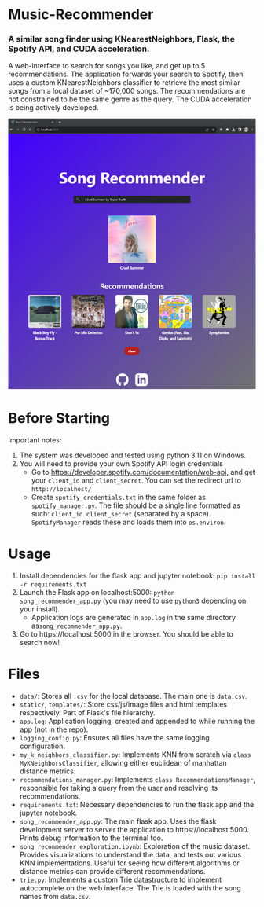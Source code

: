 # Music-Recommender
### A similar song finder using KNearestNeighbors, Flask, the Spotify API, and CUDA acceleration.
A web-interface to search for songs you like, and get up to 5 recommendations. The application forwards your search to Spotify, then uses a custom KNearestNeighbors classifier to retrieve the most similar songs from a local dataset of ~170,000 songs. The recommendations are not constrained to be the same genre as the query. The CUDA acceleration is being actively developed.

![Song Recommender](./music_recommender_screenshot.png)

# Before Starting
Important notes:
1. The system was developed and tested using python 3.11 on Windows.
2. You will need to provide your own Spotify API login credentials
    - Go to https://developer.spotify.com/documentation/web-api, and get your `client_id` and `client_secret`. You can set the redirect url to `http://localhost/`
    - Create `spotify_credentials.txt` in the same folder as `spotify_manager.py`. The file should be a single line formatted as such: `client_id client_secret` (separated by a space). `SpotifyManager` reads these and loads them into `os.environ`.

# Usage
1. Install dependencies for the flask app and jupyter notebook: `pip install -r requirements.txt`
2. Launch the Flask app on localhost:5000: `python song_recommender_app.py` (you may need to use `python3` depending on your install).
    - Application logs are generated in `app.log` in the same directory as`song_recommender_app.py`.
3. Go to https://localhost:5000 in the browser. You should be able to search now!

# Files
- `data/`: Stores all `.csv` for the local database. The main one is `data.csv`.
- `static/`, `templates/`: Store css/js/image files and html templates respectively. Part of Flask's file hierarchy. 
- `app.log`: Application logging, created and appended to while running the app (not in the repo).
- `logging_config.py`: Ensures all files have the same logging configuration.
- `my_k_neighbors_classifier.py`: Implements KNN from scratch via `class MyKNeighborsClassifier`, allowing either euclidean of manhattan distance metrics.
- `recommendations_manager.py`: Implements `class RecommendationsManager`, responsible for taking a query from the user and resolving its recommendations.
- `requirements.txt`: Necessary dependencies to run the flask app and the jupyter notebook.
- `song_recommender_app.py`: The main flask app. Uses the flask development server to server the application to https://localhost:5000. Prints debug information to the terminal too.
- `song_recommender_exploration.ipynb`: Exploration of the music dataset. Provides visualizations to understand the data, and tests out various KNN implementations. Useful for seeing how different algorithms or distance metrics can provide different recommendations.
- `trie.py`: Implements a custom Trie datastructure to implement autocomplete on the web interface. The Trie is loaded with the song names from `data.csv`.